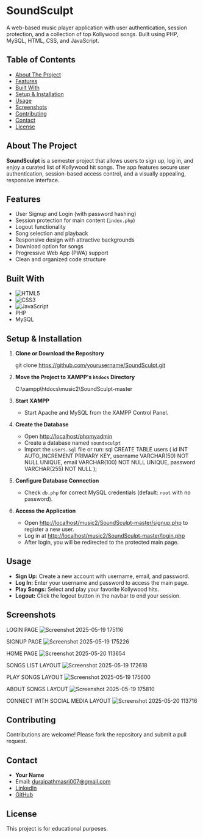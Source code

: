 # SoundSculpt

A web-based music player application with user authentication, session protection, and a collection of top Kollywood songs. Built using PHP, MySQL, HTML, CSS, and JavaScript.

## Table of Contents

- [About The Project](#about-the-project)
- [Features](#features)
- [Built With](#built-with)
- [Setup & Installation](#setup--installation)
- [Usage](#usage)
- [Screenshots](#screenshots)
- [Contributing](#contributing)
- [Contact](#contact)
- [License](#license)


## About The Project

**SoundSculpt** is a semester project that allows users to sign up, log in, and enjoy a curated list of Kollywood hit songs. The app features secure user authentication, session-based access control, and a visually appealing, responsive interface.



## Features

- User Signup and Login (with password hashing)
- Session protection for main content (`index.php`)
- Logout functionality
- Song selection and playback
- Responsive design with attractive backgrounds
- Download option for songs
- Progressive Web App (PWA) support
- Clean and organized code structure


## Built With

- ![HTML5][html]
- ![CSS3][css]
- ![JavaScript][javascript]
- PHP
- MySQL


## Setup & Installation

1. **Clone or Download the Repository**

   git clone https://github.com/yourusername/SoundSculpt.git
  

2. **Move the Project to XAMPP's `htdocs` Directory**

   C:\xampp\htdocs\music2\SoundSculpt-master
   

3. **Start XAMPP**
   - Start Apache and MySQL from the XAMPP Control Panel.

4. **Create the Database**
   - Open [http://localhost/phpmyadmin](http://localhost/phpmyadmin)
   - Create a database named `soundsculpt`
   - Import the `users.sql` file or run:
     sql
     CREATE TABLE users (
         id INT AUTO_INCREMENT PRIMARY KEY,
         username VARCHAR(50) NOT NULL UNIQUE,
         email VARCHAR(100) NOT NULL UNIQUE,
         password VARCHAR(255) NOT NULL
     );
     

5. **Configure Database Connection**
   - Check `db.php` for correct MySQL credentials (default: `root` with no password).

6. **Access the Application**
   - Open [http://localhost/music2/SoundSculpt-master/signup.php](http://localhost/music2/SoundSculpt-master/signup.php) to register a new user.
   - Log in at [http://localhost/music2/SoundSculpt-master/login.php](http://localhost/music2/SoundSculpt-master/login.php)
   - After login, you will be redirected to the protected main page.

## Usage

- **Sign Up:** Create a new account with username, email, and password.
- **Log In:** Enter your username and password to access the main page.
- **Play Songs:** Select and play your favorite Kollywood hits.
- **Logout:** Click the logout button in the navbar to end your session.

## Screenshots

LOGIN PAGE
![Screenshot 2025-05-19 175116](https://github.com/user-attachments/assets/dc47a59d-937e-4566-bc5c-0d930645fff1)

SIGNUP PAGE
![Screenshot 2025-05-19 175226](https://github.com/user-attachments/assets/0e03c980-2752-4236-89cc-bfc9c3e5e5d7)

HOME PAGE
![Screenshot 2025-05-20 113654](https://github.com/user-attachments/assets/3009ca5e-32ee-4341-be65-5fa58f3b0cc5)

SONGS LIST LAYOUT
![Screenshot 2025-05-19 172618](https://github.com/user-attachments/assets/a33c2bc6-7809-4d77-9767-0b32640cf62b)

PLAY SONGS LAYOUT 
![Screenshot 2025-05-19 175600](https://github.com/user-attachments/assets/68fb6e28-030c-4b70-9617-e27c52c71c05)

ABOUT SONGS LAYOUT
![Screenshot 2025-05-19 175810](https://github.com/user-attachments/assets/9235eb3e-731b-481f-aabc-3a3a61b6f845)

CONNECT WITH SOCIAL MEDIA LAYOUT
![Screenshot 2025-05-20 113716](https://github.com/user-attachments/assets/c779be82-38be-4c9e-b86a-1ad8061ae798)

> 


## Contributing

Contributions are welcome! Please fork the repository and submit a pull request.

## Contact

- **Your Name**
- Email: duraipathmasri007@gmail.com
- [LinkedIn](https://www.linkedin.com/in/durai-rajan-846a39291/)
- [GitHub](https://github.com/Durairaj005)


## License

This project is for educational purposes.

<!-- MARKDOWN LINKS & IMAGES -->
[html]: https://img.shields.io/badge/html-e34c26?style=for-the-badge&logo=html5&logoColor=white
[css]: https://img.shields.io/badge/css-264de4?style=for-the-badge&logo=css3&logoColor=white
[javascript]: https://img.shields.io/badge/js-f7df1e?style=for-the-badge&logo=javascript&logoColor=black

